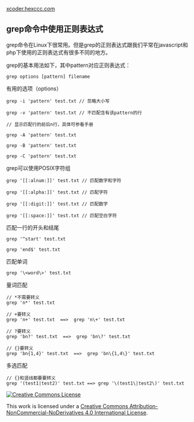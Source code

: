 [xcoder.hexccc.com](http://xcoder.hexccc.com)

## grep命令中使用正则表达式

grep命令在Linux下很常用。但是grep的正则表达式跟我们平常在javascript和php下使用的正则表达式有很多不同的地方。

grep的基本用法如下，其中pattern对应正则表达式：

    grep options [pattern] filename

有用的选项（options）

    grep -i 'pattern' test.txt // 忽略大小写
    
    grep -v 'pattern' test.txt // 不匹配含有该pattern的行
    
    // 显示匹配行的前后n行，具体可参看手册
    
    grep -A 'pattern' test.txt
    
    grep -B 'pattern' test.txt
    
    grep -C 'pattern' test.txt
    

grep可以使用POSIX字符组

    grep '[[:alnum:]]' test.txt // 匹配数字和字符
    
    grep '[[:alpha:]]' test.txt // 匹配字符
    
    grep '[[:digit:]]' test.txt // 匹配数字
    
    grep '[[:space:]]' test.txt // 匹配空白字符
    
    
匹配一行的开头和结尾
 
    grep '^start' test.txt
    
    grep 'end$' test.txt
    
匹配单词

    grep '\<word\>' test.txt
    
量词匹配

    // *不需要转义
    grep 'n*' test.txt
    
    // +要转义
    grep 'n+' test.txt  ==>  grep 'n\+' test.txt
    
    // ?要转义
    grep 'bn?' test.txt  ==>  grep 'bn\?' test.txt
    
    // {}要转义
    grep 'bn{1,4}' test.txt  ==>  grep 'bn\{1,4\}' test.txt
    
多选匹配

    // {}和竖线都要要转义
    grep '(test1|test2)' test.txt ==> grep '\(test1\|test2\)' test.txt
    
    
<a rel="license" href="http://creativecommons.org/licenses/by-nc-nd/4.0/"><img alt="Creative Commons License" style="border-width:0" src="http://xcoder.hexccc.com/cc.png"></a>
    
This work is licensed under a [Creative Commons Attribution-NonCommercial-NoDerivatives 4.0 International License](http://creativecommons.org/licenses/by-nc-nd/4.0/).